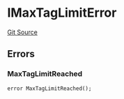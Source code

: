# IMaxTagLimitError
[Git Source](https://github.com/thrackle-io/tron/blob/ad4d24a5f2b61a5f8e2561806bd722c0cc64e81a/src/common/IErrors.sol)


## Errors
### MaxTagLimitReached

```solidity
error MaxTagLimitReached();
```


